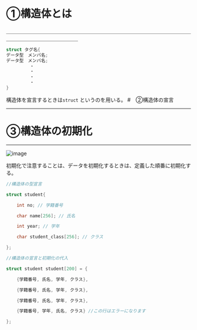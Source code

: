 # ➀構造体とは


＿＿＿＿＿＿＿＿＿＿＿＿＿＿＿＿＿＿＿＿＿＿＿＿＿＿＿＿＿＿＿＿＿＿＿＿＿＿＿＿＿＿＿＿＿＿＿＿＿＿

```c
struct タグ名{
データ型　メンバ名;
データ型　メンバ名;
         ・
         ・
         ・
         ・
}
```
構造体を宣言するときは```struct``` というのを用いる。
#　➁構造体の宣言

_________________________________________________________________________________________________
# ➂構造体の初期化

__________________________________________________________________________________________________


![image](https://user-images.githubusercontent.com/82156802/136477615-09ea4a97-a35a-4642-a5e1-c35e5cba35ec.png)


初期化で注意することは、データを初期化するときは、定義した順番に初期化する。


```c
//構造体の型宣言

struct student{

    int no; // 学籍番号

    char name[256]; // 氏名

    int year; // 学年

    char student_class[256]; // クラス

};

//構造体の宣言と初期化の代入

struct student student[200] = {

    {学籍番号, 氏名, 学年, クラス},

    {学籍番号, 氏名, 学年, クラス},

    {学籍番号, 氏名, 学年, クラス},

    {学籍番号, 学年, 氏名, クラス} //この行はエラーになります

};

```

